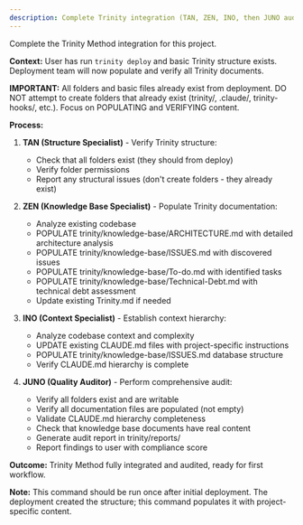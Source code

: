 ```yaml
---
description: Complete Trinity integration (TAN, ZEN, INO, then JUNO audit)
---
```


Complete the Trinity Method integration for this project.

**Context:** User has run `trinity deploy` and basic Trinity structure exists. Deployment team will now populate and verify all Trinity documents.

**IMPORTANT:** All folders and basic files already exist from deployment. DO NOT attempt to create folders that already exist (trinity/, .claude/, trinity-hooks/, etc.). Focus on POPULATING and VERIFYING content.

**Process:**
1. **TAN (Structure Specialist)** - Verify Trinity structure:
   - Check that all folders exist (they should from deploy)
   - Verify folder permissions
   - Report any structural issues (don't create folders - they already exist)

2. **ZEN (Knowledge Base Specialist)** - Populate Trinity documentation:
   - Analyze existing codebase
   - POPULATE trinity/knowledge-base/ARCHITECTURE.md with detailed architecture analysis
   - POPULATE trinity/knowledge-base/ISSUES.md with discovered issues
   - POPULATE trinity/knowledge-base/To-do.md with identified tasks
   - POPULATE trinity/knowledge-base/Technical-Debt.md with technical debt assessment
   - Update existing Trinity.md if needed

3. **INO (Context Specialist)** - Establish context hierarchy:
   - Analyze codebase context and complexity
   - UPDATE existing CLAUDE.md files with project-specific instructions
   - POPULATE trinity/knowledge-base/ISSUES.md database structure
   - Verify CLAUDE.md hierarchy is complete

4. **JUNO (Quality Auditor)** - Perform comprehensive audit:
   - Verify all folders exist and are writable
   - Verify all documentation files are populated (not empty)
   - Validate CLAUDE.md hierarchy completeness
   - Check that knowledge base documents have real content
   - Generate audit report in trinity/reports/
   - Report findings to user with compliance score

**Outcome:** Trinity Method fully integrated and audited, ready for first workflow.

**Note:** This command should be run once after initial deployment. The deployment created the structure; this command populates it with project-specific content.
